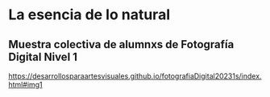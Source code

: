 # La esencia de lo natural
## Muestra colectiva de alumnxs de Fotografía Digital Nivel 1 

https://desarrollosparaartesvisuales.github.io/fotografiaDigital20231s/index.html#img1